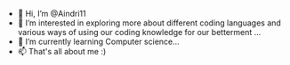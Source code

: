 - 👋 Hi, I’m @Aindri11
- 👀 I’m interested in exploring more about different coding languages and various ways of using our coding knowledge for our betterment ...
- 🌱 I’m currently learning Computer science...
- 📫 That's all about me :)

<!---
Aindri11/Aindri11 is a ✨ special ✨ repository because its `README.md` (this file) appears on your GitHub profile.
You can click the Preview link to take a look at your changes.
--->
